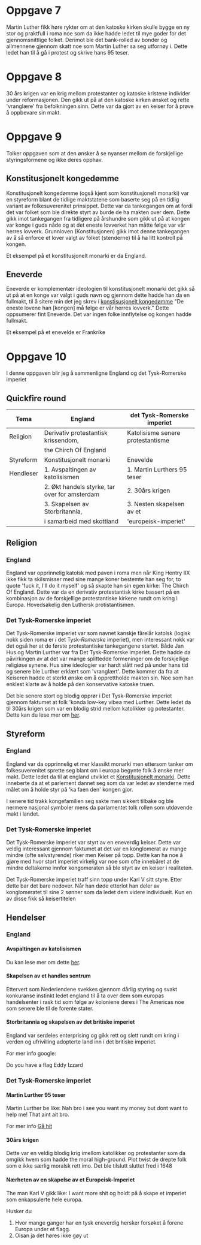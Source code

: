 # Oppgave 7

Martin Luther fikk høre rykter om at den katoske kirken skulle bygge en ny stor og praktfull i roma noe som da ikke hadde ledet til mye goder for det gjennomsnittlige folket. Derimot ble det bank-rolled av bonder og allmennene gjennom skatt noe som Martin Luther sa seg utfornøy i. Dette ledet han til å gå i protest og skrive hans 95 teser.

# Oppgave 8

30 års krigen var en krig mellom protestanter og katoske kristene individer under reformasjonen. Den gikk ut på at den katoske kirken ønsket og rette 'vranglære' fra befolkningen sinn. Dette var da gjort av en keiser for å prøve å oppbevare sin makt.

# Oppgave 9

Tolker oppgaven som at den ønsker å se nyanser mellom de forskjellige styringsformene og ikke deres opphav.

## Konstitusjonelt kongedømme

Konstitusjonelt kongedømme (også kjent som konstitusjonelt monarki) var en styreform blant de tidlige maktstatene som baserte seg på en tidlig variant av folkesuverenitet prinsippet. Dette var da tankegangen om at fordi det var folket som ble direkte styrt av burde de ha makten over dem. Dette gikk imot tankegangen fra tidligere på årshundre som gikk ut på at kongen var konge i guds nåde og at det eneste lovverket han måtte følge var vår herres lovverk. Grunnloven (Konstitusjonen) gikk imot denne tankegangen av å så enforce et lover valgt av folket (stenderne) til å ha litt kontroll på kongen.

Et eksempel på et konstitusjonelt monarki er da England.

## Eneverde

Eneverde er komplementær ideologien til konstitusjonelt monarki det gikk så ut på at en konge var valgt i guds navn og gjennom dette hadde han da en fullmakt, til å sitere min det jeg skrev i [konstisusjonelt kongedømme](#konstitusjonelt-kongedømme) "De eneste lovene han [kongen] må følge er vår herres lovverk." Dette oppsumerer fint Eneverde. Det var ingen folke innflytelse og kongen hadde fullmakt.

Et eksempel på et enevelde er Frankrike

# Oppgave 10

I denne oppgaven blir jeg å sammenligne England og det Tysk-Romerske imperiet

## Quickfire round

| Tema      | England                                       | det Tysk-Romerske imperiet        |
| --------- | --------------------------------------------- | --------------------------------- |
| Religion  | Derivativ protestantisk krissendom,           | Katolisisme senere protestantisme |
|           | the Chirch Of England                         |                                   |
| Styreform | Konstitusjonelt monarki                       | Enevelde                          |
| Hendleser | 1. Avspaltingen av katolisismen               | 1. Martin Lurthers 95 teser       |
|           | 2. Økt handels styrke, tar over for amsterdam | 2. 30års krigen                   |
|           | 3. Skapelsen av Storbritannia,                | 3. Nesten skapelsen av et         |
|           | i samarbeid med skottland                     | 'europeisk-imperiet'              |

## Religion

### England

England var opprinnelig katolsk med paven i roma men når King Hentry IIX ikke fikk ta skilsmisser med sine mange koner bestemte han seg for, to quote 'fuck it, I'll do it myself' og så skapte han sin egen kirke: The Chirch Of England. Dette var da en derivativ protestantisk kirke bassert på en kombinasjon av de forskjellige protestantiske kirkene rundt om kring i Europa. Hovedsakelig den Luthersk protistantismen.

### Det Tysk-Romerske imperiet

Det Tysk-Romerske imperiet var som navnet kanskje fårelår katolsk (logisk nokk siden roma er _i_ det Tysk-_Romerske_ imperiet), men interessant nokk var det også her at de første protestantiske tankegangene startet. Både Jan Hus og Martin Lurther var fra Det Tysk-Romerske imperiet. Dette hadde da påvirkingen av at det var mange splittedde formeninger om de forskjellige religiøse synene. Hus sine ideologier var hardt slått ned på under hans tid og senere ble Lurther erklært som 'vranglært'. Dette kommer da fra at Keiseren hadde et sterkt ønske om å opprettholde makten sin. Noe som han enklest klarte av å holde på den konservative katoske truen.

Det ble senere stort og blodig opprør i Det Tysk-Romerske imperiet gjennom faktumet at folk 'konda low-key vibea med Lurther. Dette ledet da til 30års krigen som var en blodig strid mellom katolikker og potestanter. Dette kan du lese mer om [her](#30års-krigen).

## Styreform

### England

England var da opprinnelig et mer klassikt monarki men ettersom tanker om folkesuverenitet sprette seg blant om i europa begynte folk å ønske mer makt. Dette ledet da til at england utviklet et [Konstitusjonelt monarki](#konstitusjonelt-kongedømme). Dette inneberte da at et parlement dannet seg som da var ledet av stenderne med målet om å holde styr på 'ka faen den' kongen gjor.

I senere tid trakk kongefamilien seg sakte men sikkert tilbake og ble nermere nasjonal symboler mens da parlamentet tolk rollen som utdøvende makt i landet.

### Det Tysk-Romerske imperiet

Det Tysk-Romerske imperiet var styrt av en eneverdig keiser. Dette var veldig interessant gjennom faktumet at det var en konglomerat av mange mindre (ofte selvstyrende) riker men Keiser på topp. Dette kan ha noe å gjøre med hvor stort imperiet virkelig var noe som ofte innebåret at de mindre deltakerne innfor kongomeraten så ble styrt av en keiser i realiteten.

Det Tysk-Romerske imperiet traff sinn topp under Karl V sitt styre. Etter dette bar det bare nedover. Når han døde etterlot han deler av konglomeratet til sine 2 sønner som da ledet dem videre individuelt. Kun en av disse fikk så keisertitelen

## Hendelser

### England

#### Avspaltingen av katolisismen

Du kan lese mer om dette [her](#england-1).

#### Skapelsen av et handles sentrum

Ettervert som Nederlendene svekkes gjennom dårlig styring og svakt konkuranse instinkt ledet england til å ta over dem som europas handelsenter i rask tid som følge av koloniene deres i The Americas noe som senere ble til de forente stater.

#### Storbritannia og skapelsen av det britiske imperiet

England var serdeles enterprising og gikk rett og slett rundt om kring i verden og ufrivilling adopterte land inn i det britiske imperiet.

For mer info google:

Do you have a flag Eddy Izzard

### Det Tysk-Romerske imperiet

#### Martin Lurther 95 teser

Martin Lurther be like: Nah bro i see you want my money but dont want to help me! That aint ait bro.

For mer info [Gå hit](#oppgave-7)

#### 30års krigen

Dette var en veldig blodig krig imellom katolikker og protestanter som da omgikk hvem som hadde the moral high-ground. Plot twist de drepte folk som e ikke særlig moralsk rett imo. Det ble tilslutt sluttet fred i 1648

#### Nærheten av en skapelse av et Europeisk-Imperiet

The man Karl V gikk like: I want more shit og holdt på å skape et imperiet som enkapsulerte hele europa.

Husker du

1. Hvor mange ganger har en tysk eneverdig hersker forsøket å forene Europa under et flagg.
2. Oisan ja det høres ikke gøy ut
